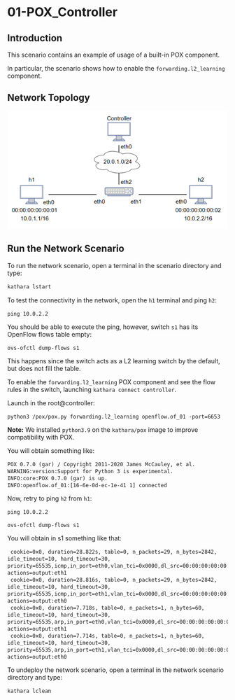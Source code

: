 # 01-POX_Controller

## Introduction

This scenario contains an example of usage of a built-in POX component.

In particular, the scenario shows how to enable the `forwarding.l2_learning` component.

## Network Topology

![Network Scenario](../images/image1.png)

## Run the Network Scenario

To run the network scenario, open a terminal in the scenario directory and type:

```bash
kathara lstart 
```

To test the connectivity in the network, open the `h1` terminal and ping `h2`:

```
ping 10.0.2.2
```

You should be able to execute the ping, however, switch `s1` has its OpenFlow flows table empty:

```
ovs-ofctl dump-flows s1
```

This happens since the switch acts as a L2 learning switch by the default, but does not fill the table.

To enable the `forwarding.l2_learning` POX component and see the flow rules in the switch, launching ```kathara connect controller```.

Launch in the root@controller:
```
python3 /pox/pox.py forwarding.l2_learning openflow.of_01 -port=6653
``` 

**Note:** We installed `python3.9` on the `kathara/pox` image to improve compatibility with POX.

You will obtain something like:
```
POX 0.7.0 (gar) / Copyright 2011-2020 James McCauley, et al.
WARNING:version:Support for Python 3 is experimental.
INFO:core:POX 0.7.0 (gar) is up.
INFO:openflow.of_01:[16-6e-0d-ec-1e-41 1] connected
```

Now, retry to ping `h2` from `h1`:

```
ping 10.0.2.2
```

```
ovs-ofctl dump-flows s1
```

You will obtain in s1 something like that:

```
 cookie=0x0, duration=28.822s, table=0, n_packets=29, n_bytes=2842, idle_timeout=10, hard_timeout=30, priority=65535,icmp,in_port=eth0,vlan_tci=0x0000,dl_src=00:00:00:00:00:01,dl_dst=00:00:00:00:00:02,nw_src=10.0.1.1,nw_dst=10.0.2.2,nw_tos=0,icmp_type=8,icmp_code=0 actions=output:eth1
 cookie=0x0, duration=28.816s, table=0, n_packets=29, n_bytes=2842, idle_timeout=10, hard_timeout=30, priority=65535,icmp,in_port=eth1,vlan_tci=0x0000,dl_src=00:00:00:00:00:02,dl_dst=00:00:00:00:00:01,nw_src=10.0.2.2,nw_dst=10.0.1.1,nw_tos=0,icmp_type=0,icmp_code=0 actions=output:eth0
 cookie=0x0, duration=7.718s, table=0, n_packets=1, n_bytes=60, idle_timeout=10, hard_timeout=30, priority=65535,arp,in_port=eth0,vlan_tci=0x0000,dl_src=00:00:00:00:00:01,dl_dst=00:00:00:00:00:02,arp_spa=10.0.1.1,arp_tpa=10.0.2.2,arp_op=1 actions=output:eth1
 cookie=0x0, duration=7.714s, table=0, n_packets=1, n_bytes=60, idle_timeout=10, hard_timeout=30, priority=65535,arp,in_port=eth1,vlan_tci=0x0000,dl_src=00:00:00:00:00:02,dl_dst=00:00:00:00:00:01,arp_spa=10.0.2.2,arp_tpa=10.0.1.1,arp_op=2 actions=output:eth0
```

To undeploy the network scenario, open a terminal in the network scenario directory and type:
```bash
kathara lclean
```
